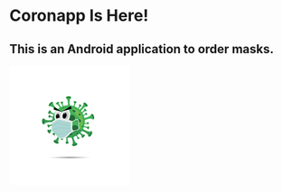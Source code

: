 # Coronapp Is Here!
## This is an Android application to order masks.
![alt text](https://github.com/menaov/Covid-19-Android-Application/blob/master/Coronapp.png "Coronapp Logo")
